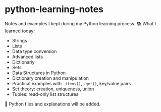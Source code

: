 # python-learning-notes
Notes and examples I kept during my Python learning process.
📚 What I learned today:
- Strings
- Lists
- Data type conversion
- Advanced lists
- Dictionariy
- Sets
-   Data Structures in Python
- Dictionary creation and manipulation
- Practical examples with `.items()`, `.get()`, key/value pairs
- Set theory: creation, uniqueness, union
- Tuples: read-only list structures


📌 Python files and explanations will be added.
